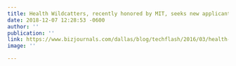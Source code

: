 ```yaml
---
title: Health Wildcatters, recently honored by MIT, seeks new applicants
date: 2018-12-07 12:28:53 -0600
author: ''
publication: ''
link: https://www.bizjournals.com/dallas/blog/techflash/2016/03/health-wildcatters-recently-honored-by-mit-seeks.html?ana=e_dal_tf&s=newsletter&ed=2016-03-31&u=7lHD0Y61qx%2BgWTHt3zfAGA0bdb5c55&t=1459453453&j=71920822
image: ''

---
```

